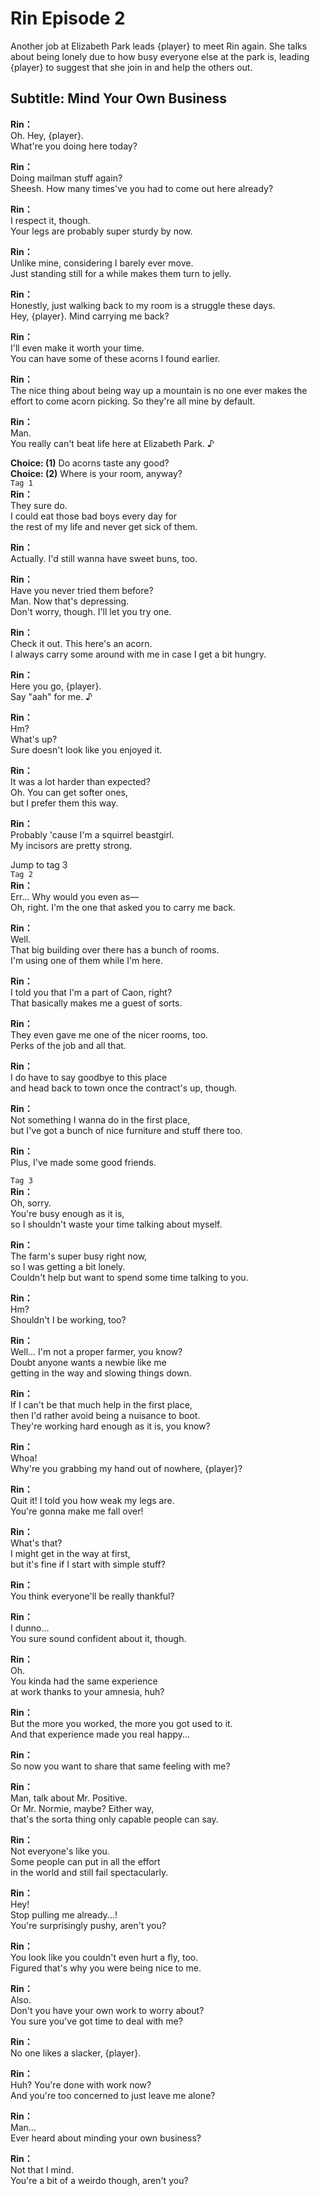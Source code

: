 # Rin Episode 2
Another job at Elizabeth Park leads {player} to meet Rin again. She talks about being lonely due to how busy everyone else at the park is, leading {player} to suggest that she join in and help the others out.
  
## Subtitle: Mind Your Own Business
  
**Rin：**  
Oh. Hey, {player}.  
What're you doing here today?  
  
**Rin：**  
Doing mailman stuff again?  
Sheesh. How many times've you had to come out here already?  
  
**Rin：**  
I respect it, though.  
Your legs are probably super sturdy by now.  
  
**Rin：**  
Unlike mine, considering I barely ever move.  
Just standing still for a while makes them turn to jelly.  
  
**Rin：**  
Honestly, just walking back to my room is a struggle these days.  
Hey, {player}. Mind carrying me back?  
  
**Rin：**  
I'll even make it worth your time.  
You can have some of these acorns I found earlier.  
  
**Rin：**  
The nice thing about being way up a mountain is no one ever makes the  
effort to come acorn picking. So they're all mine by default.  
  
**Rin：**  
Man.  
You really can't beat life here at Elizabeth Park. ♪  
  
**Choice: (1)**  Do acorns taste any good?  
**Choice: (2)**  Where is your room, anyway?  
`Tag 1`  
**Rin：**  
They sure do.  
I could eat those bad boys every day for  
the rest of my life and never get sick of them.  
  
**Rin：**  
Actually. I'd still wanna have sweet buns, too.  
  
**Rin：**  
Have you never tried them before?  
Man. Now that's depressing.  
Don't worry, though. I'll let you try one.  
  
**Rin：**  
Check it out. This here's an acorn.  
I always carry some around with me in case I get a bit hungry.  
  
**Rin：**  
Here you go, {player}.  
Say \"aah\" for me. ♪  
  
**Rin：**  
Hm?  
What's up?  
Sure doesn't look like you enjoyed it.  
  
**Rin：**  
It was a lot harder than expected?  
Oh. You can get softer ones,  
but I prefer them this way.  
  
**Rin：**  
Probably 'cause I'm a squirrel beastgirl.  
My incisors are pretty strong.  
  
Jump to tag 3  
`Tag 2`  
**Rin：**  
Err... Why would you even as—  
Oh, right. I'm the one that asked you to carry me back.  
  
**Rin：**  
Well.  
That big building over there has a bunch of rooms.  
I'm using one of them while I'm here.  
  
**Rin：**  
I told you that I'm a part of Caon, right?  
That basically makes me a guest of sorts.  
  
**Rin：**  
They even gave me one of the nicer rooms, too.  
Perks of the job and all that.  
  
**Rin：**  
I do have to say goodbye to this place  
and head back to town once the contract's up, though.  
  
**Rin：**  
Not something I wanna do in the first place,  
but I've got a bunch of nice furniture and stuff there too.  
  
**Rin：**  
Plus, I've made some good friends.  
  
`Tag 3`  
**Rin：**  
Oh, sorry.  
You're busy enough as it is,  
so I shouldn't waste your time talking about myself.  
  
**Rin：**  
The farm's super busy right now,  
so I was getting a bit lonely.  
Couldn't help but want to spend some time talking to you.  
  
**Rin：**  
Hm?  
Shouldn't I be working, too?  
  
**Rin：**  
Well... I'm not a proper farmer, you know?  
Doubt anyone wants a newbie like me  
getting in the way and slowing things down.  
  
**Rin：**  
If I can't be that much help in the first place,  
then I'd rather avoid being a nuisance to boot.  
They're working hard enough as it is, you know?  
  
**Rin：**  
Whoa!  
Why're you grabbing my hand out of nowhere, {player}?  
  
**Rin：**  
Quit it! I told you how weak my legs are.  
You're gonna make me fall over!  
  
**Rin：**  
What's that?  
I might get in the way at first,  
but it's fine if I start with simple stuff?  
  
**Rin：**  
You think everyone'll be really thankful?  
  
**Rin：**  
I dunno...  
You sure sound confident about it, though.  
  
**Rin：**  
Oh.  
You kinda had the same experience  
at work thanks to your amnesia, huh?  
  
**Rin：**  
But the more you worked, the more you got used to it.  
And that experience made you real happy...  
  
**Rin：**  
So now you want to share that same feeling with me?  
  
**Rin：**  
Man, talk about Mr. Positive.  
Or Mr. Normie, maybe? Either way,  
that's the sorta thing only capable people can say.  
  
**Rin：**  
Not everyone's like you.  
Some people can put in all the effort  
in the world and still fail spectacularly.  
  
**Rin：**  
Hey!  
Stop pulling me already...!  
You're surprisingly pushy, aren't you?  
  
**Rin：**  
You look like you couldn't even hurt a fly, too.  
Figured that's why you were being nice to me.  
  
**Rin：**  
Also.  
Don't you have your own work to worry about?  
You sure you've got time to deal with me?  
  
**Rin：**  
No one likes a slacker, {player}.  
  
**Rin：**  
Huh? You're done with work now?  
And you're too concerned to just leave me alone?  
  
**Rin：**  
Man...  
Ever heard about minding your own business?  
  
**Rin：**  
Not that I mind.  
You're a bit of a weirdo though, aren't you?  
